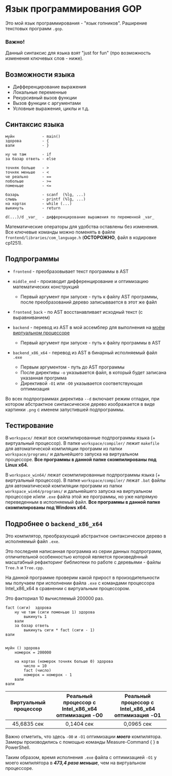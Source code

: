 # Язык программирования GOP
Это мой язык программирования - "язык гопников". Раширение текстовых программ `.gop`.

### Важно!
Данный синтаксис для языка взят "just for fun" (про возможность изменения ключевых слов - ниже).

## Возможности языка
* Дифференцирование выражения
* Локальные переменные
* Рекурсивный вызов функции
* Вызов функции с аргументами
* Условные выражения, циклы и т.д.
## Синтаксис языка
```
муйн            - main()
здорова         - {
вали            - }

ну че там       - if
за базар ответь - else

точняк больше   - >
точняк меньше   - <
че реально      - ==
побольше        - >=
поменьше        - <=

базарь          - scanf  (%lg, ...)
слышь           - printf (%lg, ...)
на кортах       - while (...)
выкинуть        - return

d(...)/d _var_  - дифференцирование выражения по переменной _var_
```
Математические операторы для удобства оставлены без изменения.
Все ключевые команды можно поменять в файле `frontend/libraries/com_language.h` (**ОСТОРОЖНО**, файл в кодировке cp1251).
## Подпрограммы
* `frontend` - преобразовывает текст программы в AST
  
* `middle_end` - производит дифференцирование и оптимизацию математических конструкций
  * Первый аргумент при запуске - путь к файлу AST программы, после преобразований дерево записыввается в этот же файл
  
* `frontend_back` - по AST восстанавливает исходный текст (с выравниванием)

* `backend` - перевод из AST в мой ассемблер для выполнения на [моём виртуальном процессоре](https://github.com/Tekhnar/My_CPU)
  * Первый аргумент при запуске - путь к файлу программы в AST
* `backend_x86_x64` - перевод из AST в бинарный исполняемый файл `.exe`
  * Первым аргументом - путь до AST программы
  * После директивы `-o` указывается файл, в который будет записана указанная прогрмма
  * Директивой `-O1` или `-O0` указывается соответствующая оптимизация
  
Во всех подпрограммах директива `--d` включает режим отладки, при котором абстрактное синтаксическое дерево изображается в виде картинки
`.png` с именем запустившей подпрограммы.

## Тестирование

В `workspace/` лежат все скомпилированные подпрограммы языка (+ виртуальный процессор). В папке `workspace/compiler/` лежит `makefile`
для автоматической компиляции программ из папки `workspace/programs/` и дальнейшего запуска на виртуальном процессоре. 
**Все программы в данной папке скомпилированы под Linux x64.**

В `workspace_win64/` лежат скомпилированные подпрограммы языка (+ виртуальный процессор). В папке `workspace/compiler/` лежат `.bat`
файлы для автоматической компиляции программ из папки `workspace_win64/programs/` и дальнейшего запуска на виртуальном процессоре и/или `.exe` 
файла этой же программы, но уже напрямую переведенным в исполняемый файл. **Все программы в данной папке скомпилированы под Windows x64.**

## Подробнее о `backend_x86_x64`

Это компилятор, преобразующий абстрактное синтаксическое дерево в исполняемый файл `.exe`. 

Это последняя написанная программа из серии данных подпрограмм, отличительной особенностью которой является произведённый масштабный рефакторинг библиотеки по работе с деревьями - файлы `Tree.h` и `Tree.cpp`.

На данной программе проверим какой прирост в произодительности мы получаем при исполнении файла `.exe` с командами процессора 
Intel_x86_x64 в сравнении с виртуальным процессором.

Это факториал 10 вычисляемый 200000 раз.
```
fact (сиги)  здорова
	ну че там (сиги поменьше 1) здорова
		выкинуть 1
	вали
	за базар ответь
		выкинуть сиги * fact (сиги - 1)
вали


муйн () здорова
	номерок = 200000
	
	на кортах (номерок точняк больше 0) здорова
		число = 10
		fact (число)
		номерок = номерок - 1
	вали
вали
```

| Виртуальный процессор | Реальный процессор с Intel_x86_x64 оптимизация -O0 | Реальный процессор с Intel_x86_x64 оптимизация -O1 |
|:----------------:|:---------:|:----------------:|
|  45,6835 сек |  0,1404 сек |   0,0965 сек |

Важно отметить, что здесь `-O0` и `-O1` оптимизации ***моего*** компилятора.
Замеры производились с помощью команды Measure-Command { } в PowerShell.

Таким образом, время исполнения `.exe` файла с оптимизацией `-O1` у моего компилятора в ***473,4 раза меньше***, чем на виртуальном процессоре. 
